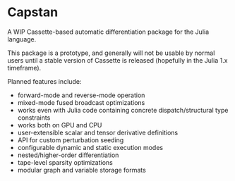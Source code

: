 # Capstan

A WIP Cassette-based automatic differentiation package for the Julia language.

This package is a prototype, and generally will not be usable by normal users until a stable
version of Cassette is released (hopefully in the Julia 1.x timeframe).

Planned features include:

- forward-mode and reverse-mode operation
- mixed-mode fused broadcast optimizations
- works even with Julia code containing concrete dispatch/structural type constraints
- works both on GPU and CPU
- user-extensible scalar and tensor derivative definitions
- API for custom perturbation seeding
- configurable dynamic and static execution modes
- nested/higher-order differentiation
- tape-level sparsity optimizations
- modular graph and variable storage formats

